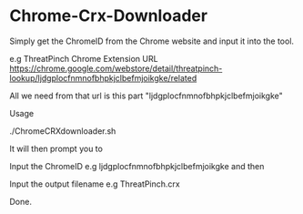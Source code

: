 # Chrome-Crx-Downloader

Simply get the ChromeID from the Chrome website and input it into the tool.

e.g ThreatPinch Chrome Extension URL
https://chrome.google.com/webstore/detail/threatpinch-lookup/ljdgplocfnmnofbhpkjclbefmjoikgke/related

All we need from that url is this part "ljdgplocfnmnofbhpkjclbefmjoikgke"

Usage

./ChromeCRXdownloader.sh

It will then prompt you to 

Input the ChromeID e.g ljdgplocfnmnofbhpkjclbefmjoikgke
and then

Input the output filename e.g ThreatPinch.crx


Done.
